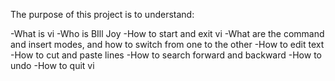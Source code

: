 The purpose of this project is to understand:

-What is vi
-Who is BIll Joy
-How to start and exit vi
-What are the command and insert modes, and how to switch from one to the other
-How to edit text
-How to cut and paste lines
-How to search forward and backward
-How to undo
-How to quit vi

